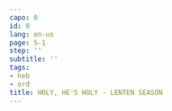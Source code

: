 ```yaml
---
capo: 0
id: 0
lang: en-us
page: 5-1
step: ''
subtitle: ''
tags:
- heb
- ord
title: HOLY, HE'S HOLY - LENTEN SEASON
---
```

